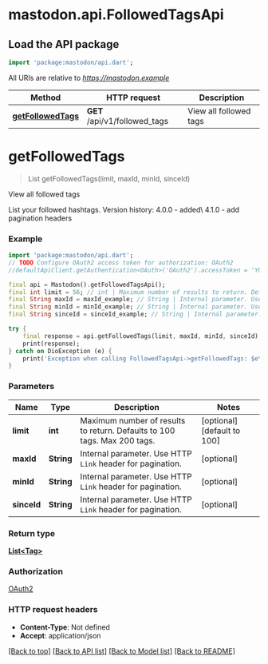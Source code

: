 # mastodon.api.FollowedTagsApi

## Load the API package
```dart
import 'package:mastodon/api.dart';
```

All URIs are relative to *https://mastodon.example*

Method | HTTP request | Description
------------- | ------------- | -------------
[**getFollowedTags**](FollowedTagsApi.md#getfollowedtags) | **GET** /api/v1/followed_tags | View all followed tags


# **getFollowedTags**
> List<Tag> getFollowedTags(limit, maxId, minId, sinceId)

View all followed tags

List your followed hashtags.  Version history:  4.0.0 - added\\ 4.1.0 - add pagination headers

### Example
```dart
import 'package:mastodon/api.dart';
// TODO Configure OAuth2 access token for authorization: OAuth2
//defaultApiClient.getAuthentication<OAuth>('OAuth2').accessToken = 'YOUR_ACCESS_TOKEN';

final api = Mastodon().getFollowedTagsApi();
final int limit = 56; // int | Maximum number of results to return. Defaults to 100 tags. Max 200 tags.
final String maxId = maxId_example; // String | Internal parameter. Use HTTP `Link` header for pagination.
final String minId = minId_example; // String | Internal parameter. Use HTTP `Link` header for pagination.
final String sinceId = sinceId_example; // String | Internal parameter. Use HTTP `Link` header for pagination.

try {
    final response = api.getFollowedTags(limit, maxId, minId, sinceId);
    print(response);
} catch on DioException (e) {
    print('Exception when calling FollowedTagsApi->getFollowedTags: $e\n');
}
```

### Parameters

Name | Type | Description  | Notes
------------- | ------------- | ------------- | -------------
 **limit** | **int**| Maximum number of results to return. Defaults to 100 tags. Max 200 tags. | [optional] [default to 100]
 **maxId** | **String**| Internal parameter. Use HTTP `Link` header for pagination. | [optional] 
 **minId** | **String**| Internal parameter. Use HTTP `Link` header for pagination. | [optional] 
 **sinceId** | **String**| Internal parameter. Use HTTP `Link` header for pagination. | [optional] 

### Return type

[**List&lt;Tag&gt;**](Tag.md)

### Authorization

[OAuth2](../README.md#OAuth2)

### HTTP request headers

 - **Content-Type**: Not defined
 - **Accept**: application/json

[[Back to top]](#) [[Back to API list]](../README.md#documentation-for-api-endpoints) [[Back to Model list]](../README.md#documentation-for-models) [[Back to README]](../README.md)

